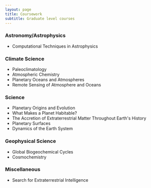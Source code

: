 ```yaml
---
layout: page
title: Coursework
subtitle: Graduate level courses
---
```


### Astronomy/Astrophysics

- Computational Techniques in Astrophysics


### Climate Science
- Paleoclimatology
- Atmospheric Chemistry
- Planetary Oceans and Atmospheres
- Remote Sensing of Atmosphere and Oceans

### Science
- Planetary Origins and Evolution
- What Makes a Planet Habitable?
- The Accretion of Extraterrestrial Matter Throughout Earth's History
- Planetary Surfaces
- Dynamics of the Earth System

### Geophysical Science
- Global Biogeochemical Cycles
- Cosmochemistry

### Miscellaneous
- Search for Extraterrestrial Intelligence